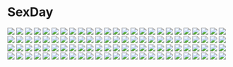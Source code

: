 # SexDay
![](https://konachan.com/image/f5dbc531b39fa6d6ce11d409ca82eb10/Konachan.com%20-%2082548%20black_hair%20blue_eyes%20bow%20brown_eyes%20brown_hair%20flowers%20headdress%20long_hair%20pink_eyes%20saten_ruiko%20short_hair%20socks%20twintails%20uiharu_kazari%20wink.jpg)
![](https://konachan.com/jpeg/c4086cb9f351615bc589f7df6b4cf827/Konachan.com%20-%2082504%202girls%20anko_anko%20brown_hair%20dress%20headphones%20meiko%20microphone%20sakine_meiko%20short_hair%20skirt%20vocaloid.jpg)
![](https://konachan.com/image/d1f83bf7f031569f39a23dced4abd966/Konachan.com%20-%20123672%20barefoot%20bikini%20blush%20breasts%20cleavage%20clouds%20flowers%20gray_hair%20green_eyes%20headband%20long_hair%20nipple_slip%20saeki_hokuto%20swimsuit%20water%20watermark%20wet.jpg)
![](https://konachan.com/image/719ed4ae620e95ff9879aafd69b053a1/Konachan.com%20-%2050745%20kagamine_rin%20meltdown_%28vocaloid%29%20thighhighs%20vocaloid.jpg)
![](https://konachan.com/jpeg/39c24ffec17f1308c658f2d271c17ae4/Konachan.com%20-%20298027%20ass_grab%20bondage%20breasts%20choker%20cum%20dark_skin%20lactation%20long_hair%20nipples%20nude%20original%20purple_eyes%20sex%20slugbox%20tan_lines%20twintails.jpg)
![](https://konachan.com/jpeg/7fca93c251f80fd3b1ab5a021d832546/Konachan.com%20-%20298911%20breasts%20cleavage%20cropped%20mamorunokoto%20navel%20nopan%20original%20pink_hair%20pubic_hair%20purple_eyes%20pussy%20skirt%20thighhighs%20torn_clothes%20twintails%20wet.jpg)
![](https://konachan.com/jpeg/8181635ad835d29e5906d38bae7a535d/Konachan.com%20-%2064484%20mashiro_rima%20panties%20pink%20shugo_chara%20underwear.jpg)
![](https://konachan.com/image/1f4aacf04fc7c9ba6173164bff4f26c2/Konachan.com%20-%20120172%20cecilia_alcott%20charlotte_dunois%20huang_lingyin%20infinite_stratos%20laura_bodewig%20shinonono_houki.jpg)
![](https://konachan.com/image/96b6f73ca5b45832a2a7f57ff61edab2/Konachan.com%20-%2013638%20dress%20honjou_mikaze%20stratos_4.jpg)
![](https://konachan.com/image/3e46a378e2a63244724efbf7324c8b06/Konachan.com%20-%20262841%20aqua_eyes%20aqua_hair%20atdan%20dress%20flowers%20hatsune_miku%20long_hair%20reflection%20signed%20twintails%20vocaloid%20water.jpg)
![](https://konachan.com/image/181c5d3941481e4a7deb460542fab2c3/Konachan.com%20-%2098174%20ass%20barefoot%20bikini%20cameltoe%20galge.com%20green_eyes%20kure_masahiro%20logo%20purple_hair%20swimsuit%20tan_lines.jpg)
![](https://konachan.com/image/8b77e460adfe015031ba26955a6cb838/Konachan.com%20-%20303474%20original%20tagme_%28artist%29%20watermark.jpg)
![](https://konachan.com/jpeg/36689e187de1eaf6ab063fc259a2f9f2/Konachan.com%20-%20208693%20amamiya_kyouka%20dark%20karasuma_wataru%20not_lives%20short_hair%20white_hair.jpg)
![](https://konachan.com/jpeg/6cf881669e842b7ab13962c68818e10b/Konachan.com%20-%20290059%20animal_ears%20bow%20breasts%20grass%20horns%20mizuki_yuuma%20nipples%20no_bra%20open_shirt%20original%20panties%20ribbons%20skirt_lift%20underwear.jpg)
![](https://konachan.com/image/3d56a32766c3d87afdaaac745fe955cc/Konachan.com%20-%20284758%202girls%20brown_eyes%20clouds%20dress%20flowers%20gray_hair%20hisakawa_nagi%20idolmaster%20inosia%20long_hair%20school_uniform%20signed%20sky%20sunflower%20twins%20wink.jpg)
![](https://konachan.com/jpeg/f9d876ea65effc8fcf02ff370570a879/Konachan.com%20-%20161660%20boots%20bra%20dd_%28ijigendd%29%20gloves%20gun%20panties%20striped_panties%20tagme%20thighhighs%20underwear%20weapon.jpg)
![](https://konachan.com/jpeg/33cfd872837f00d3284458aa7ba27066/Konachan.com%20-%20302620%20blue_eyes%20blue_hair%20blush%20cropped%20hatsune_miku%20long_hair%20mm2k%20school_uniform%20skirt%20twintails%20vocaloid%20white.jpg)
![](https://konachan.com/jpeg/6a0ed7e4af4141e2e64ae381d30e383f/Konachan.com%20-%2092087%20akabeisoft2%20blue_eyes%20clouds%20game_cg%20kourin_no_machi_lavender_no_shoujo%20red_hair%20short_hair%20sky%20suzuki_haruka%20yuuki_hagure.jpg)
![](https://konachan.com/jpeg/341bb822c48219bf57173e7220379a25/Konachan.com%20-%2027175%20kobushi_abiru%20red%20sayonara_zetsubou_sensei%20vector.jpg)
![](https://konachan.com/jpeg/768bab7e57ea0e8a0076541297deeedf/Konachan.com%20-%20190963%20blush%20breasts%20brown_eyes%20furoyamachi_neko%20game_cg%20nipples%20nude%20pink_hair%20sex%20short_hair%20tokeijikake_no_ley_line%20urabi_%28tomatohouse%29.jpg)
![](https://konachan.com/image/ff101e7fd469b981adc44703940c0f6b/Konachan.com%20-%20234842%20building%20clouds%20nobody%20original%20sansanchin3%20sky%20tree.jpg)
![](https://konachan.com/image/408ff592a81f38de0a647259b994a25c/Konachan.com%20-%20191550%202girls%20blonde_hair%20blue_eyes%20blue_hair%20breasts%20cleavage%20fukami_nagisa%20game_cg%20koutaro%20long_hair%20navel%20panties%20sky%20thighhighs%20twinkle%20underwear.jpg)
![](https://konachan.com/image/dd5935a0f2b5d1f8bc797f74c9a421aa/Konachan.com%20-%20197689%20brown_eyes%20brown_hair%20fan%20hat%20japanese_clothes%20katou_megumi%20saenai_heroine_no_sodatekata%20school_uniform.jpg)
![](https://konachan.com/image/96dc53feaccdf297b455e8b6872094d0/Konachan.com%20-%20110808%20ookami-san_to_shichinin_no_nakama-tachi%20ookami_ryouko%20swimsuit.jpg)
![](https://konachan.com/image/106715151ffdde3b88334654894f78f1/Konachan.com%20-%20252636%20animal%20bird%20flowers%20grass%20instrument%20inzanaki%20long_hair%20night%20original%20piano%20pink_hair%20pointed_ears%20scenic%20sky%20stars%20train%20water%20wings.jpg)
![](https://konachan.com/image/cd353f2ad019bd287c404374ca0ebf0b/Konachan.com%20-%2073987%20braids%20brown_hair%20catgirl%20food%20fruit%20glasses%20group%20miyoshino%20original%20pink_hair%20red_eyes%20ribbons%20short_hair%20skirt%20tail%20thighhighs%20white_hair.jpg)
![](https://konachan.com/image/5e2020e6d0cda2ae90e901dfc531c4f2/Konachan.com%20-%2043692%20fate_testarossa%20mahou_shoujo_lyrical_nanoha%20subaru_nakajima%20takamachi_nanoha%20takamachi_vivio%20teana_lanster%20yagami_hayate.jpg)
![](https://konachan.com/jpeg/909b14e71aa40422b6d8e7999a147593/Konachan.com%20-%20189208%20asahina_mikuru%20game_cg%20japanese_clothes%20suzumiya_haruhi_no_tsuisou%20suzumiya_haruhi_no_yuutsu.jpg)
![](https://konachan.com/jpeg/1479135f381f0f7f70560404fce57a26/Konachan.com%20-%20116891%20black_hair%20clouds%20game_cg%20landscape%20moon%20night%20scenic%20skirt%20sky%20stars%20suika_niritsu%20water.jpg)
![](https://konachan.com/image/dc6c503d5eadd671c1f28a8c63ec3998/Konachan.com%20-%2022141%20blue_eyes%20butterfly%20nishimata_aoi%20oretachi_ni_tsubasa_wa_nai%20under_the_innocent_sky.jpg)
![](https://konachan.com/image/c56a54394a0e440204ea1b3a65f744fe/Konachan.com%20-%20243818%202girls%20anthropomorphism%20ass%20azur_lane%20blonde_hair%20blue_eyes%20breasts%20clouds%20long_hair%20pink_hair%20purple_eyes%20skirt%20sky%20stmaster%20thighhighs%20water.jpg)
![](https://konachan.com/jpeg/030f0e12211b7bdff1468f7365f4682a/Konachan.com%20-%2082945%20black_hair%20black_rock_shooter%20blue_eyes%20kuroi_mato%20long_hair%20scar%20shorts%20twintails.jpg)
![](https://konachan.com/image/edcfc9b9e777f8e4cce6e75063b4f3b8/Konachan.com%20-%2092967%2011_eyes%20minase_yuka%20school_uniform%20white.jpg)
![](https://konachan.com/image/caceeaf47f33cb80ebb90d5238dd6d68/Konachan.com%20-%20124981%20brown_hair%20game_cg%20hisagihara_ui%20long_hair%20sky%20suzukaze_no_melt%20tenmaso%20twintails%20whirlpool.jpg)
![](https://konachan.com/image/dd33ed84c0ee29af38d24b9ec5ad022c/Konachan.com%20-%20241025%20a%7Echan%20brown_eyes%20brown_hair%20kashiyuka%20long_hair%20nocchi%20perfume%20short_hair%20shorts%20wink%20yoshito.jpg)
![](https://konachan.com/jpeg/3f7b6ee54b777804c54d8e9b5f0ee74b/Konachan.com%20-%20250652%202drr%20aqua_hair%20blush%20boots%20closers%20cosplay%20crossover%20kneehighs%20lee_seha%20logo%20long_hair%20male%20pink_hair%20ponytail%20skirt%20tattoo%20tie%20twintails%20vocaloid.jpg)
![](https://konachan.com/image/05d3ce9c224bfcb7389b9587f60bc1be/Konachan.com%20-%2040854%20akitsu%20animal_ears%20bell%20catgirl%20elbow_gloves%20gloves%20headphones%20microphone%20panties%20ribbons%20skirt%20tail%20thighhighs%20tie%20twintails%20underwear%20vocaloid.jpg)
![](https://konachan.com/jpeg/5bdef9eb06bb9c533a4e218c567486a2/Konachan.com%20-%20211370%20chara_%28undertale%29%20tenperu_tapio%20undertale.jpg)
![](https://konachan.com/image/0c973094c75ec42f1954c45b0118a8ac/Konachan.com%20-%2065187%20lineage%20lineage_2%20pointed_ears.jpg)
![](https://konachan.com/image/a98a63cb9f3b2dff57d7dbc3df6549a0/Konachan.com%20-%2018310%20gray_hair%20hoshino_ruri%20long_hair%20martian_successor_nadesico%20twintails%20uniform%20yellow_eyes.jpg)
![](https://konachan.com/image/49ec6bfdaec97c2f3351391e7c627711/Konachan.com%20-%20307143%20aqua_eyes%20azur_lane%20blush%20breasts%20cleavage%20clouds%20dress%20elbow_gloves%20gloves%20hat%20long_hair%20reflection%20sky%20thighhighs%20watermark%20white_hair%20yuxiantailang.jpg)
![](https://konachan.com/image/68fec3d2a884691299324c5911bb1cd9/Konachan.com%20-%20300357%202girls%20aqua_eyes%20ass%20blonde_hair%20blush%20close%20long_hair%20original%20pubic_hair%20shiroinuchikusyo%20short_hair%20wet%20yuri.jpg)
![](https://konachan.com/jpeg/dc0f822d48c5e23d680ce4a97f5e4d64/Konachan.com%20-%2042950%20akane_iro_ni_somaru_saka%20black%20izumi_tsubasu%20katagiri_yuuhi.jpg)
![](https://konachan.com/image/4a3bd8aaede7695da430fe96abc3c33e/Konachan.com%20-%2052126%20eureka_seven%20nirvash%20renton_thurston.jpg)
![](https://konachan.com/image/6276ee0c3ff60e26b06d696e19a2248d/Konachan.com%20-%20195495%20aqua_eyes%20blonde_hair%20boku_wa_tomodachi_ga_sukunai%20cait%20clouds%20japanese_clothes%20kashiwazaki_sena%20kimono.jpg)
![](https://konachan.com/jpeg/241ff89ce501e319d75a2b1363a2a39a/Konachan.com%20-%20164061%20asahina_aoi%20dangan-ronpa%20fukawa_touko%20group%20ikusaba_mukuro%20kuwata_reon%20monokuma%20naegi_makoto%20ookami_sakura%20oowada_mondo%20togami_byakuya%20yamada_hifumi.jpg)
![](https://konachan.com/image/4791266fe0ec61b648828b627bf6b3f9/Konachan.com%20-%2050911%20enma_ai%20jigoku_shoujo%20mikage_yuzuki.jpg)
![](https://konachan.com/image/d00cbd901a21fdb40213826286c5d96a/Konachan.com%20-%2097006%20cc%20code_geass%20green_hair%20third-party_edit.jpg)
![](https://konachan.com/jpeg/e37f4be8884f24a9c63ee80a7b289d47/Konachan.com%20-%20152582%20ano_ko_wa_ore_kara_hanarenai%20game_cg%20giga%20sakurai_yuzuki%20usume_shirou.jpg)
![](https://konachan.com/jpeg/236720e6563628f02e43cc6f329d1ea4/Konachan.com%20-%20286373%202girls%20ass%20blush%20cameltoe%20clouds%20dress%20gloves%20long_hair%20panties%20red_eyes%20red_hair%20short_hair%20shorts%20sky%20swordsouls%20tentacles%20underwear%20water%20xenoblade.jpg)
![](https://konachan.com/jpeg/fceedaee1ad3aaaa4a416cb7d67cb450/Konachan.com%20-%20290081%20animal%20apple%20candy%20food%20fruit%20lilac_%28pfeasy%29%20nobody%20original%20rabbit%20waifu2x%20white.jpg)
![](https://konachan.com/jpeg/1b1e05576274667622707b24dad5fba2/Konachan.com%20-%20107882%20kagamine_rin%20petals%20vocaloid.jpg)
![](https://konachan.com/image/1abdf6ed83b23684ef4d31bed805a7b1/Konachan.com%20-%20229870%20bed%20book%20couch%20flowers%20grass%20instrument%20logo%20mikago_kotaro%20nobody%20piano%20rask%20re%3Alief_%7Eshin%27ai_naru_anata_e%7E%20ruins%20scenic.jpg)
![](https://konachan.com/image/e595137b779c35492a5d5a64cc42c02b/Konachan.com%20-%20243381%20all_male%20brown_hair%20fire%20male%20mclelun%20original%20short_hair%20sky%20stars%20watermark.jpg)
![](https://konachan.com/jpeg/30cf6de600668d9b217e4d52a3b6391b/Konachan.com%20-%2098969%20akemi_homura%20charlotte_%28mahou_shoujo_madoka_magica%29%20kaname_madoka%20kyuubee%20mahou_shoujo_madoka_magica%20miki_sayaka%20sakura_kyouko%20tomoe_mami.jpg)
![](https://konachan.com/image/63e993b7792f8c779932fddc484ea19b/Konachan.com%20-%20184276%20boots%20braids%20brown_hair%20dotaku%20original%20skirt%20umbrella%20water%20wink.jpg)
![](https://konachan.com/image/0a43c7fff6d75260e41727e904b1dfd7/Konachan.com%20-%20185584%20brown_hair%20eva-02%20long_hair%20neon_genesis_evangelion%20soccer%20soryu_asuka_langley%20sport%20stu_dts%20uniform.jpg)
![](https://konachan.com/jpeg/42e262cc0816ebbe7919bc5caa93c2f6/Konachan.com%20-%20137672%20black_hair%20blush%20breasts%20brown_hair%20imouto_smile%20long_hair%20nipples%20no_bra%20open_shirt%20panties%20pantyhose%20skirt%20skirt_lift%20thighhighs%20underwear.jpg)
![](https://konachan.com/jpeg/de7d4e0c04ebf8056df6f39af0423ea5/Konachan.com%20-%20138722%20breasts%20censored%20dildo%20futanari%20game_cg%20group%20lewdness_vita_sexualis%20nipples%20nude%20penis%20pussy%20sei_shoujo%20sex%20yuri.jpg)
![](https://konachan.com/image/3aa77d4b3e705131f94d5e50b36e5676/Konachan.com%20-%20225096%20aqua_eyes%20ass%20barefoot%20bikini%20blush%20breasts%20cleavage%20gray_hair%20hat%20long_hair%20ribbons%20signed%20sousouman%20swimsuit%20twintails%20underboob%20uniform%20white.jpg)
![](https://konachan.com/image/64bbf3051e7f5e361978de318934fbd2/Konachan.com%20-%20224677%20animal%20blush%20breasts%20flowers%20headdress%20kali_%28p%26d%29%20long_hair%20magic%20muchousha%20navel%20necklace%20nipples%20penis%20pussy%20snake%20stockings%20thighhighs%20wristwear.jpg)
![](https://konachan.com/image/3b061c981e92c1cdbcb5b002de13120f/Konachan.com%20-%20307352%20aqua_eyes%20arknights%20armor%20group%20headphones%20jacky%20long_hair%20navel%20open_shirt%20pantyhose%20ponytail%20red_eyes%20scarf%20shorts%20skirt%20tail%20twintails%20white_hair.jpg)
![](https://konachan.com/jpeg/fd84b7653d81a72270f89be1244647fb/Konachan.com%20-%2031227%20game_cg%20lyrical_lyric%20marmalade%20mikeou%20spread_legs.jpg)
![](https://konachan.com/jpeg/48d76f9b6baee9f577e0c61bb835e728/Konachan.com%20-%20294538%20black_eyes%20black_hair%20clouds%20dress%20ensemble_%28company%29%20game_cg%20koi_wa_sotto_saku_hana_no_you_ni%20long_hair%20tagme_%28artist%29%20toudou_nazuna%20tree.jpg)
![](https://konachan.com/jpeg/332177c89c0ddf30f511ee27b11dc9df/Konachan.com%20-%20131798%20cherry_blossoms%20flowers%20game_cg%20petals%20princess_style%20yomogida_sachi.jpg)
![](https://konachan.com/image/97528d1ad92ccb417c14765f39bdf0a7/Konachan.com%20-%20209834%20animal%20atdan%20blue_eyes%20blue_hair%20breasts%20cleavage%20dog%20fallout%20fallout_4%20gun%20hatsune_miku%20long_hair%20twintails%20vocaloid%20weapon.jpg)
![](https://konachan.com/jpeg/27c88b36ca41200c16a739b91991e77c/Konachan.com%20-%20305907%20blush%20ex_idol%20flat_chest%20green_hair%20hololive%20navel%20nipples%20panties%20panty_pull%20red_eyes%20short_hair%20topless%20twintails%20underwear%20uruha_rushia.jpg)
![](https://konachan.com/jpeg/9c8c41477cf7a510535e9ede02045223/Konachan.com%20-%20191693%20akatsuki-works%20game_cg%20hello_lady%21%20hug%20saeki_hokuto%20takazaki_eru.jpg)
![](https://konachan.com/image/2bdafa88b85e86f36f86173b3ccc1433/Konachan.com%20-%20304457%20animal_ears%20blush%20bunny_ears%20bunnygirl%20original%20purple_eyes%20purple_hair%20short_hair%20tail%20tonchan.jpg)
![](https://konachan.com/image/d4f9be9d2c6176116002f5ad9db5ef3b/Konachan.com%20-%20141247%20bikini%20cameltoe%20group%20hakurei_reimu%20hong_meiling%20kick%20kirisame_marisa%20kochiya_sanae%20patorishia%20school_swimsuit%20swimsuit%20touhou.jpg)
![](https://konachan.com/image/385658f6642f61f3af9a7bcc988c7bcb/Konachan.com%20-%20119330%20aqua_hair%20flan_reia_nao%20izayoi_sakuya%20maid%20red_eyes%20short_hair%20signed%20touhou%20weapon.jpg)
![](https://konachan.com/image/8f2e4edf6315f8077026f6c7326e0421/Konachan.com%20-%20291982%20ass%20bed%20black_hair%20brown_eyes%20kokusan_moyashi%20long_hair%20original%20panties%20pantyhose%20phone%20underwear.jpg)
![](https://konachan.com/image/5fa1835ad3472cd354bc198702723b10/Konachan.com%20-%20238749%20aqua_eyes%20aqua_hair%20blonde_hair%20blush%20bow%20brown_hair%20close%20eyepatch%20gloves%20green_eyes%20group%20long_hair%20male%20megumin%20red_eyes%20short_hair%20wink.jpg)
![](https://konachan.com/jpeg/b0a92cf5cc9427f4c386f15a7f33235c/Konachan.com%20-%20250969%20anthropomorphism%20beach%20bikini%20black_hair%20blush%20breasts%20cleavage%20clouds%20headband%20jotti%20long_hair%20navel%20signed%20sky%20swimsuit%20water%20yellow_eyes.jpg)
![](https://konachan.com/image/54f4cbca61f5e9e53859889ceb87dd23/Konachan.com%20-%2010214%20air%20kamio_misuzu.jpg)
![](https://konachan.com/jpeg/4e3d1b30ef48b8f3b1004c2583e188c3/Konachan.com%20-%20174752%20blonde_hair%20blush%20digital_cute%20drink%20game_cg%20game_console%20glasses%20kouguchi_moto%20long_hair%20mizutani_akebi%20otome_switch%20panties%20underwear%20yellow_eyes.jpg)
![](https://konachan.com/jpeg/7165302849932514e8d35edf080824d1/Konachan.com%20-%20272786%20a.i._madoka%20dress%20game_cg%20grass%20long_hair%20mirror_%28game%29%20necklace%20pink_hair%20purple_eyes%20see_through%20shade%20tagme_%28artist%29.jpg)
![](https://konachan.com/jpeg/1e30fb80dfa529f835962dce4a43f52b/Konachan.com%20-%2030034%20itoshiki_nozomu%20kobushi_abiru%20sayonara_zetsubou_sensei.jpg)
![](https://konachan.com/jpeg/4a0bf0fcfeb6da8a4ee273bd9ace20de/Konachan.com%20-%20275751%20barefoot%20blue_eyes%20blush%20breasts%20cleavage%20drink%20food%20foxgirl%20fruit%20long_hair%20nude%20onsen%20pink_hair%20ponytail%20sake%20short_hair%20snow%20tail%20towel%20water%20wink.jpg)
![](https://konachan.com/image/c6c0730a9a41b6f01efe3ad24e5b7049/Konachan.com%20-%20105783%20building%20city%20munashichi%20original.jpg)
![](https://konachan.com/image/8a6e36abbfc07462daca81c33a7180dc/Konachan.com%20-%20285523%20blue_eyes%20blush%20breasts%20brown_hair%20go-toubun_no_hanayome%20headphones%20kouzuki_hajime%20long_hair%20nakano_miku%20no_bra%20open_shirt%20school_uniform%20skirt.jpg)
![](https://konachan.com/jpeg/c7146c7960bb7c3887c5e8ff2e8efb1a/Konachan.com%20-%20203678%20anthropomorphism%20blonde_hair%20blush%20brown_eyes%20dress%20fang%20headband%20kantai_collection%20long_hair%20pk_%28mukasihasakana%29%20popsicle%20third-party_edit%20white.jpg)
![](https://konachan.com/image/8fbfb35df2088a1948c4fd6b5d5566e0/Konachan.com%20-%2051441%20asahina_mikuru%20koizumi_itsuki%20kyon%20male%20nagato_yuki%20suzumiya_haruhi%20suzumiya_haruhi_no_yuutsu.jpg)
![](https://konachan.com/image/6d2fc6bb0492e8b8ddda67e86f63d001/Konachan.com%20-%2081632%20mecha%20mobile_fighter_g_gundam%20mobile_suit_gundam.jpg)
![](https://konachan.com/image/6904bbfbff78d1802e20e445ddf4b46f/Konachan.com%20-%20171594%20black_eyes%20black_hair%20close%20original%20signed%20swd3e2.jpg)
![](https://konachan.com/image/5a0a8604ecc1f2a30cfad31576176a0a/Konachan.com%20-%2093133%20blue_hair%20headband%20houraichou%20red_eyes%20short_hair%20skirt%20touhou%20yasaka_kanako.jpg)
![](https://konachan.com/jpeg/a32f1d842d84c64310bca7a56842b776/Konachan.com%20-%20186011%20fumatake%20headphones%20long_hair%20megurine_luka%20pink_hair%20purple_eyes%20thighhighs%20vocaloid.jpg)
![](https://konachan.com/image/e42562065b088831903bbe3c26256297/Konachan.com%20-%2048052%20black_eyes%20black_hair%20choker%20close%20pointed_ears%20shining_tears%20shining_wind%20taka_tony%20wings%20xecty_ein.jpg)
![](https://konachan.com/jpeg/d8e12f5bc128c774ead712d613e53aa5/Konachan.com%20-%20305311%20barefoot%20blush%20bra%20breasts%20choker%20cleavage%20flowers%20glasses%20gloves%20group%20hug%20long_hair%20original%20panties%20petals%20ponytail%20red_eyes%20ribbons%20rose%20signed.jpg)
![](https://konachan.com/image/c7b98620be315829a32504fa67857cba/Konachan.com%20-%20218174%20aqua_eyes%20erect_nipples%20hitomilook%20long_hair%20navel%20neon_genesis_evangelion%20orange_hair%20skirt%20soryu_asuka_langley.jpg)
![](https://konachan.com/jpeg/f8f4ea688fd4fb44c04c00657eed5f54/Konachan.com%20-%20122492%20amatsu_tokino%20breasts%20cape%20cleavage%20cygnus%20elbow_gloves%20game_cg%20gloves%20green_eyes%20moon%20red_eyes%20red_hair%20short_hair%20sword%20weapon.jpg)
![](https://konachan.com/image/5671aba03ef8879ecaf8455cdf105572/Konachan.com%20-%20170718%20arya_%28artist%29%20blue_eyes%20brown_hair%20cherry%20food%20fruit%20kuroba_kaitou%20magic_kaito%20nakamori_aoko%20short_hair.jpg)
![](https://konachan.com/image/ddd6f519212808f088e26bfd786d3c2c/Konachan.com%20-%20174632%202girls%20black_hair%20black_rock_shooter%20blue_eyes%20crown%20farside_bunny%20gloves%20gun%20kuroi_mato%20purple_eyes%20taiki_%28luster%29%20weapon%20white_hair.jpg)
![](https://konachan.com/image/9825e7d750ef44c2f95fe8d4d5735b60/Konachan.com%20-%20178403%20animal_ears%20bunny_ears%20bunnygirl%20gundam_%28series%29%20iori_rinko%20jpeg_artifacts%20kenken%20kousaka_china%20ootake_akemi%20samejima_yukari%20tagme%20yajima_caroline.jpg)
![](https://konachan.com/image/7605993ad9b5f8ba52f5c91e58ff8292/Konachan.com%20-%20182436%20boots%20brown_hair%20glasses%20hong_%28white_spider%29%20leaves%20long_hair%20original%20purple_eyes%20scarf%20skirt%20tree.jpg)
![](https://konachan.com/image/2e800f03d5bd7d6c613f4625a8ab9060/Konachan.com%20-%20129207%20dress%20hatsune_miku%20vocaloid.jpg)
![](https://konachan.com/image/a42ad3e7cbfe3dcfcfddd210909ceb8e/Konachan.com%20-%20295179%20animal_ears%20armor%20black_hair%20blue_eyes%20breasts%20gloves%20katana%20long_hair%20no_bra%20petals%20ponytail%20sakanasoko%20samurai%20signed%20sword%20weapon%20white.jpg)
![](https://konachan.com/image/710e5e93036043bd8355085282481795/Konachan.com%20-%2092641%20barefoot%20blue_hair%20frogman%20nylon%20swimsuit%20water%20wet.jpg)
![](https://konachan.com/image/849191ee7429a89763d33adf0bca47c2/Konachan.com%20-%20304182%20armor%20blonde_hair%20blush%20female_traveler%20flowers%20genshin_impact%20gloves%20lunacle%20yellow_eyes.jpg)
![](https://konachan.com/image/8aad31388105685e05da4ad1c208bab9/Konachan.com%20-%20241712%20hatsune_miku%20meola%20polychromatic%20vocaloid.jpg)
